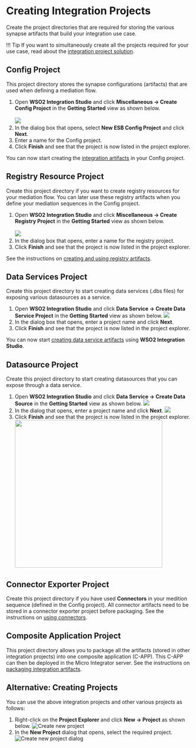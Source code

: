 # Creating Integration Projects

Create the project directories that are required for storing the various synapse artifacts that build your integration use case.

!!! Tip
    If you want to simultaneously create all the projects required for your use case, read about the [integration project solution](../../develop/creating-project-solution).

## Config Project

This project directory stores the synapse configurations (artifacts) that are used when defining a mediation flow.

<ol>
    <li>
        Open <b>WSO2 Integration Studio</b> and click <b>Miscellaneous → Create Config Project</b> in the <b>Getting Started</b> view as shown below.</br></br><img src="../../assets/img/create_project/new_config_project.png">
    </li> 
    <li>
        In the dialog box that opens, select <b>New ESB Config Project</b> and click <b>Next</b>.
    </li>
    <li>
        Enter a name for the Config project.
    </li>
    <li>
        Click <b>Finish</b> and see that the project is now listed in the project explorer.
    </li>
</ol>

You can now start creating the [integration artifacts](../develop/creating-artifacts/creating-an-api.md) in your Config project.

## Registry Resource Project

Create this project directory if you want to create registry resources for your mediation flow. You can later use these registry artifacts when you define your mediation sequences in the Config project.
            
<ol>
    <li>
        Open <b>WSO2 Integration Studio</b> and click <b>Miscellaneous → Create Registry Project</b> in the <b>Getting Started</b> view as shown below.</br></br><img src="../../assets/img/create_project/new_registy_project.png">
    </li>
    <li>
        In the dialog box that opens, enter a name for the registry project. 
    </li>
    <li>
        Click <b>Finish</b> and see that the project is now listed in the project explorer.  
    </li>
</ol>

See the instructions on <a href="../../develop/creating-artifacts/creating-registry-resources/#creating-registry-resources">creating and using registry artifacts</a>.

## Data Services Project

Create this project directory to start creating data services (.dbs files) for exposing various datasources as a service.</br>
<ol>
    <li>
        Open <b>WSO2 Integration Studio</b> and click <b>Data Service → Create Data Service Project</b> in the <b>Getting Started</b> view as shown below.
        <img src="../../assets/img/create_project/data_services_project.png">
    </li>
    <li>
        In the dialog box that opens, enter a project name and click <b>Next</b>.
    </li>
    <li>
        Click <b>Finish</b> and see that the project is now listed in the project explorer.
    </li>
</ol>

You can now start <a href="../../develop/creating-artifacts/data-services/creating-data-services/">creating data service artifacts</a> using <b>WSO2 Integration Studio</b>.

## Datasource Project

Create this project directory to start creating datasources that you can expose through a data service.

1. Open **WSO2 Integration Studio** and click **Data Service → Create Data Source** in the **Getting Started** view as shown below.
    <img src="../../assets/img/create_project/datasource-project.png">
2. In the dialog that opens, enter a project name and click **Next**.
    <img src="../../assets/img/create_project/datasource-project-dialog.png">
3. Click **Finish** and see that the project is now listed in the project explorer.
    <img src="../../assets/img/create_project/datasource-project-explorer.png" width="400">

## Connector Exporter Project

Create this project directory if you have used **Connectors** in your medition sequence (defined in the Config project). All connector artifacts need to be stored in a connector exporter project before packaging. See the instructions on [using connectors](../../develop/creating-artifacts/adding-connectors).

## Composite Application Project

This project directory allows you to package all the artifacts (stored in other integration projects) into one composite application (C-APP). This C-APP can then be deployed in the Micro Integrator server. See the instructions on [packaging integration artifacts](../../develop/packaging-artifacts).

## Alternative: Creating Projects

You can use the above integration projects and other various projects as follows:

1.  Right-click on the **Project Explorer** and click **New → Project** as shown below.
    ![Create new project](../assets/img/create_project/new_project_root.png)
2.  In the **New Project** dialog that opens, select the required project.  
    ![Create new project dialog](../assets/img/create_project/new_project_root_dialog.png)
